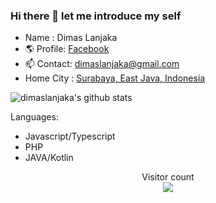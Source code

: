 ### Hi there 👋 let me introduce my self

- Name : Dimas Lanjaka 
- 🌎 Profile: [Facebook](https://facebook.com/dimaslanjaka1)
- 📫 Contact: [dimaslanjaka@gmail.com](mailto:dimaslanjaka@gmail.com)
- Home City : [Surabaya, East Java, Indonesia](https://www.google.com/maps/place/Surabaya,+Surabaya+City,+East+Java/@-7.2754438,112.6426424,12z/data=!3m1!4b1!4m5!3m4!1s0x2dd7fbf8381ac47f:0x3027a76e352be40!8m2!3d-7.2574719!4d112.7520883)

![dimaslanjaka's github stats](https://github-readme-stats.vercel.app/api?username=dimaslanjaka&show_icons=true&custom_title=dimaslanjaka%27s%20GitHub%20Stats:)

Languages:
- Javascript/Typescript
- PHP
- JAVA/Kotlin

<!--
- Focus On: Backend
- Language Expert Of:
- - Basic Markup Of HTML,XML,XHTML
- - Basic Styling Of CSS,SCSS,LESS
- - PHP (Expert of native PHP, standard Laravel, standard Codeigniter)
- - - OOP (Standard/Abstract/Reflection/Scheduler)
- - - Native PHP (Http Serving, Apache Interopability, MySQL, MVC, Benchmark)
- - - Projects:
- - - - mvc project with native https://github.com/dimaslanjaka/universal-framework
- - - - easy rss parser https://github.com/dimaslanjaka/rss-parser
- - - - currency converter https://github.com/dimaslanjaka/currency-converter
- - Javascript Typescript (Node/Web [CommonJS/VanillaJS])
- - - Projects:
- - - - definitely typed native prototypes interop https://github.com/dimaslanjaka/js-prototypes
- - - - php interopability with js (web/node) https://github.com/dimaslanjaka/universal-framework
- - - - definitely typed https://github.com/dimaslanjaka/nodejs-package-types
- - - - hexo automated seo plugin https://github.com/dimaslanjaka/hexo-seo
- - - - blogger2hexo platform converter https://github.com/dimaslanjaka/hexo-blogger-xml
- - - - hexo plugin adsense https://github.com/dimaslanjaka/hexo-adsense
- - - - form saver https://github.com/dimaslanjaka/smartform
- - - - generic select builder https://github.com/dimaslanjaka/select
- - - - static website blog generator https://github.com/dimaslanjaka/static-blog-generator
- - Kotlin Java (JavaFX/Android/Native)
- - - Projects:
- - - - ~Standard Multiplatform Java App https://github.com/dimaslanjaka/Java~
- - - - Fully automated cacheability gradle plugin https://github.com/dimaslanjaka/gradle-plugin
- Other Projects:
- - debian ssh vpn installer https://github.com/dimaslanjaka/debian-ssh-vpn
- - crossplatform java php cipher https://github.com/dimaslanjaka/CrossPlatformCrypto
- - ~python bot social media ads https://github.com/dimaslanjaka/MyBot~

> I don't have much money like you, I can only afford to go to high school. I learned programming simply to keep learning. Hopefully one day what I learned from self-taught programming has results.
-->

<p align="center"> 
  Visitor count<br>
  <img src="https://profile-counter.glitch.me/dimaslanjaka/count.svg" />
</p>
